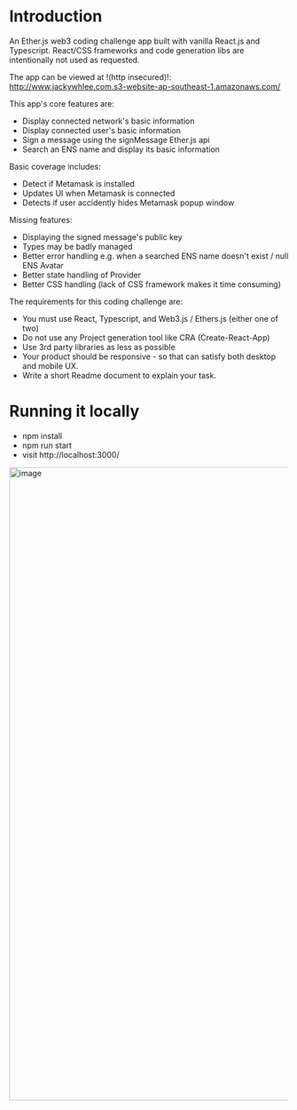 # Introduction

An Ether.js web3 coding challenge app built with vanilla React.js and Typescript. React/CSS frameworks and code generation libs are intentionally not used as requested.

The app can be viewed at !(http insecured)!: http://www.jackywhlee.com.s3-website-ap-southeast-1.amazonaws.com/ 

This app's core features are:
- Display connected network's basic information
- Display connected user's basic information
- Sign a message using the signMessage Ether.js api
- Search an ENS name and display its basic information

Basic coverage includes:
- Detect if Metamask is installed
- Updates UI when Metamask is connected
- Detects if user accidently hides Metamask popup window

Missing features:
- Displaying the signed message's public key
- Types may be badly managed
- Better error handling e.g. when a searched ENS name doesn't exist / null ENS Avatar
- Better state handling of Provider
- Better CSS handling (lack of CSS framework makes it time consuming)

The requirements for this coding challenge are:
- You must use React, Typescript, and Web3.js / Ethers.js (either one of two)
- Do not use any Project generation tool like CRA (Create-React-App)
- Use 3rd party libraries as less as possible
- Your product should be responsive - so that can satisfy both desktop and mobile UX.
- Write a short Readme document to explain your task.

# Running it locally
- npm install
- npm run start
- visit http://localhost:3000/

<img width="1140" alt="image" src="https://user-images.githubusercontent.com/13989105/187558784-ccadb9c4-6783-496f-9563-a81ca7c5bbbb.png">

